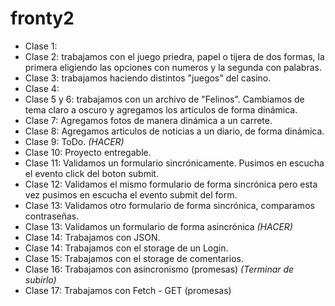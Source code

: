 # fronty2
- Clase 1:
- Clase 2: trabajamos con el juego priedra, papel o tijera de dos formas, la primera eligiendo las opciones con numeros y la segunda con palabras.
- Clase 3: trabajamos haciendo distintos "juegos" del casino.
- Clase 4:
- Clase 5 y 6: trabajamos con un archivo de "Felinos". Cambiamos de tema claro a oscuro y agregamos los artículos de forma dinámica. 
- Clase 7: Agregamos fotos de manera dinámica a un carrete.
- Clase 8: Agregamos articulos de noticias a un diario, de forma dinámica.
- Clase 9: ToDo. *(HACER)*
- Clase 10: Proyecto entregable.
- Clase 11: Validamos un formulario sincrónicamente. Pusimos en escucha el evento click del boton submit.
- Clase 12: Validamos el mismo formulario de forma sincrónica pero esta vez pusimos en escucha el evento submit del form.
- Clase 13: Validamos otro formulario de forma sincrónica, comparamos contraseñas.
- Clase 13: Validamos un formulario de forma asincrónica *(HACER)*
- Clase 14: Trabajamos con JSON.
- Clase 14: Trabajamos con el storage de un Login. 
- Clase 15: Trabajamos con el storage de comentarios.
- Clase 16: Trabajamos con asincronismo (promesas) *(Terminar de subirlo)*
- Clase 17: Trabajamos con Fetch - GET (promesas)
